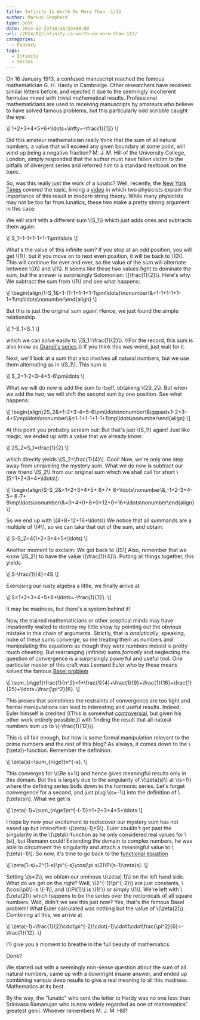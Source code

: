 ```yaml
---
title: Infinity Is Worth No More Than -1/12
author: Markus Shepherd
type: post
date: 2014-02-23T10:38:53+00:00
url: /2014/02/infinity-is-worth-no-more-than-112/
categories:
  - Feature
tags:
  - Infinity
  - Series
---
```


On 16 January 1913, a confused manuscript reached the famous mathematician G. H. Hardy in Cambridge. Other researchers have received similar letters before, and rejected it due to the seemingly incoherent formulae mixed with trivial mathematical results. Professional mathematicians are used to receiving manuscripts by amateurs who believe to have solved famous problems, but this particularly odd scribble caught the eye:

\\[ 1+2+3+4+5+6+\ldots+\infty=-\frac{1}{12} \\]

Did this amateur mathematician really think that the sum of all natural numbers, a value that will exceed any given boundary at some point, will wind up being a negative fraction? M. J. M. Hill of the University College, London, simply responded that the author must have fallen victim to the pitfalls of divergent series and referred him to a standard textbook on the topic.

So, was this really just the work of a lunatic? Well, recently, the [New York Times](http://www.nytimes.com/2014/02/04/science/in-the-end-it-all-adds-up-to.html) covered the topic, linking a [video](http://www.numberphile.com/videos/analytical_continuation1.html) in which two physicists explain the importance of this result in modern string theory. While many physicists may not be too far from lunatics, these two make a pretty strong argument in this case:<!-- more -->

We will start with a different sum \\(S_1\\) which just adds ones and subtracts them again:

\\[ S_1=1-1+1-1+1-1\pm\ldots \\]

What's the value of this infinite sum? If you stop at an odd position, you will get \\(1\\), but if you move on to next even position, it will be back to \\(0\\). This will continue for ever and ever, so the value of the sum will alternate between \\(0\\) and \\(1\\). It seems like these two values fight to dominate the sum, but the answer is surprisingly Solomonian: \\(\frac{1}{2}\\). Here's why: We subtract the sum from \\(1\\) and see what happens:

\\[ \begin{align}1-S_1&=1-(1-1+1-1+1-1\pm\ldots)\nonumber\\&=1-1+1-1+1-1+1\mp\ldots\nonumber\end{align} \\]

But this is just the original sum again! Hence, we just found the simple relationship

\\[ 1-S_1=S_1 \\]

which we can solve easily to \\(S_1=\frac{1}{2}\\). ((For the record, this sum is also know as [Grandi's series](http://en.wikipedia.org/wiki/Grandi%27s_series).)) If you think this was weird, just wait for it.

Next, we'll look at a sum that also involves all natural numbers, but we use them alternating as in \\(S_1\\). This sum is

\\[ S_2=1-2+3-4+5-6\pm\ldots \\]

What we will do now is add the sum to itself, obtaining \\(2S_2\\). But when we add the two, we will shift the second sum by one position. See what happens:

\\[ \begin{align}2S_2&=1-2+3-4+5-6\pm\ldots\nonumber\\&\qquad+1-2+3-4+5\mp\ldots\nonumber\\&=1-1+1-1+1-1+1\mp\ldots\nonumber\end{align} \\]

At this point you probably scream out: But that's just \\(S_1\\) again! Just like magic, we ended up with a value that we already know:

\\[ 2S_2=S_1=\frac{1}{2} \\]

which directly yields \\(S_2=\frac{1}{4}\\). Cool! Now, we're only one step away from unraveling the mystery sum. What we do now is subtract our new friend \\(S_2\\) from our original sum which we shall call for short \\(S=1+2+3+4+\ldots\\):

\\[ \begin{align}S-S_2&=1+2+3+4+5+ 6+7+ 8+\ldots\nonumber\\&\,-1+2-3+4-5+ 6-7+ 8\mp\ldots\nonumber\\&=0+4+0+8+0+12+0+16+\ldots\nonumber\end{align} \\]

So we end up with \\(4+8+12+16+\ldots\\) We notice that all summands are a multiple of \\(4\\), so we can take that out of the sum, and obtain:

\\[ S-S_2=4(1+2+3+4+5+\ldots) \\]

Another moment to exclaim: We got back to \\(S\\[  Also, remember that we know  \\]S_2\\) to have the value \\(\frac{1}{4}\\). Putting all things together, this yields

\\[ S-\frac{1}{4}=4S \\]

Exercising our rusty algebra a little, we finally arrive at

\\[ S=1+2+3+4+5+6+\ldots=-\frac{1}{12}. \\]

It may be madness, but there's a system behind it!

Now, the trained mathematicians or other sceptical minds may have impatiently waited to destroy my little show by pointing out the obvious mistake in this chain of arguments. Strictly, that is _analytically_, speaking, none of these sums converge, so me treating them as numbers and manipulating the equations as though they were numbers indeed is pretty much cheating. But rearranging (infinite) sums _formally_ and neglecting the question of convergence is a surprisingly powerful and useful tool. One particular master of this craft was Leonard Euler who by these means solved the famous [Basel problem](http://localhost:8885/riemannhypothesis.info/2017/05/the-prime-bet/)

\\[ \sum_{n\ge1}\frac{1}{n^2}=1+\frac{1}{4}+\frac{1}{9}+\frac{1}{16}+\frac{1}{25}+\ldots=\frac{\pi^2}{6}. \\]

This proves that sometimes the restraints of convergence are too tight and formal manipulations can lead to interesting and useful results. Indeed, Euler himself is credited ((This is somewhat [controversial](http://en.wikipedia.org/wiki/1_%2B_2_%2B_3_%2B_4_%2B_%E2%8B%AF#History), but given his other work entirely possible.)) with finding the result that all natural numbers sum up to \\(-\frac{1}{12}\\).

This is all fair enough, but how is some formal manipulation relevant to the prime numbers and the rest of this blog? As always, it comes down to the \\(\zeta\\)-function. Remember the definition:

\\[ \zeta(s)=\sum_{n\ge1}n^{-s}. \\]

This converges for \\(\Re s>1\\) and hence gives meaningful results only in this domain. But this is largely due to the singularity of \\(\zeta(s)\\) at \\(s=1\\) where the defining series boils down to the harmonic series. Let's forget convergence for a second, and just plug \\(s=-1\\) into the definition of \\(\zeta(s)\\). What we get is

\\[ \zeta(-1)=\sum_{n\ge1}n^{-(-1)}=1+2+3+4+5+\ldots \\]

I hope by now your excitement to rediscover our mystery sum has not eased up but intensified: \\(\zeta(-1)=S\\). Euler couldn't get past the singularity in the \\(\zeta\\)-function as he only considered real values for \\(s\\), but Riemann could! Extending the domain to complex numbers, he was able to circumvent the singularity and attach a meaningful value to \\(\zeta(-1)\\). So now, it's time to go back to the [functional equation](http://www.riemannhypothesis.info/?p=93)

\\[ \zeta(1-s)=2^{1-s}\pi^{-s}\cos(\pi s/2)\Pi(s-1)\zeta(s). \\]

Setting \\(s=2\\), we obtain our ominous \\(\zeta(-1)\\) on the left hand side. What do we get on the right? Well, \\(2^{-1}\pi^{-2}\\) are just constants, \\(\cos(\pi)\\) is \\(-1\\), and \\(\Pi(1)\\) is \\(1! \\) or simply \\(1\\). We're left with \\(\zeta(2)\\) which happens to be the series over the reciprocals of all square numbers. Wait, didn't we see this just now? Yes, that's the famous Basel problem! What Euler calculated was nothing but the value of \\(\zeta(2)\\). Combining all this, we arrive at

\\[ \zeta(-1)=\frac{1}{2}\cdot\pi^{-2}\cdot(-1)\cdot1\cdot\frac{\pi^2}{6}=-\frac{1}{12}. \\]

I'll give you a moment to breathe in the full beauty of mathematics.

Done?

We started out with a seemingly non-sense question about the sum of all natural numbers, came up with a downright insane answer, and ended up combining various deep results to give a real meaning to all this madness. Mathematics at its best.

By the way, the "lunatic" who sent the letter to Hardy was no one less than Srinivasa Ramanujan who is now widely regarded as one of mathematics' greatest genii. Whoever remembers M. J. M. Hill?
